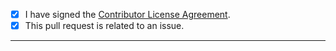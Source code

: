 <!-- To check a checkbox place an "x" between the brackets. e.g: [x] -->

- [x] I have signed the [Contributor License Agreement](https://cla.opensource.microsoft.com/microsoft/winget-pkgs).
- [x] This pull request is related to an issue.

-----
